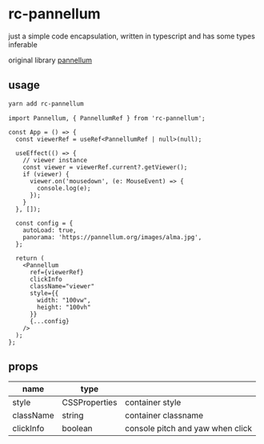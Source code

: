 # rc-pannellum

just a simple code encapsulation, written in typescript and has some types inferable

original library [pannellum](https://github.com/mpetroff/pannellum)

## usage

```sh
yarn add rc-pannellum
```

```tsx
import Pannellum, { PannellumRef } from 'rc-pannellum';

const App = () => {
  const viewerRef = useRef<PannellumRef | null>(null);

  useEffect(() => {
    // viewer instance
    const viewer = viewerRef.current?.getViewer();
    if (viewer) {
      viewer.on('mousedown', (e: MouseEvent) => {
        console.log(e);
      });
    }
  }, []);

  const config = {
    autoLoad: true,
    panorama: 'https://pannellum.org/images/alma.jpg',
  };

  return (
    <Pannellum
      ref={viewerRef}
      clickInfo
      className="viewer"
      style={{
        width: "100vw",
        height: "100vh"
      }}
      {...config}
    />
  );
};
```
## props

| name      | type          |                                  |
| --------- | ------------- | -------------------------------- |
| style     | CSSProperties | container style                  |
| className | string        | container classname              |
| clickInfo | boolean       | console pitch and yaw when click |

